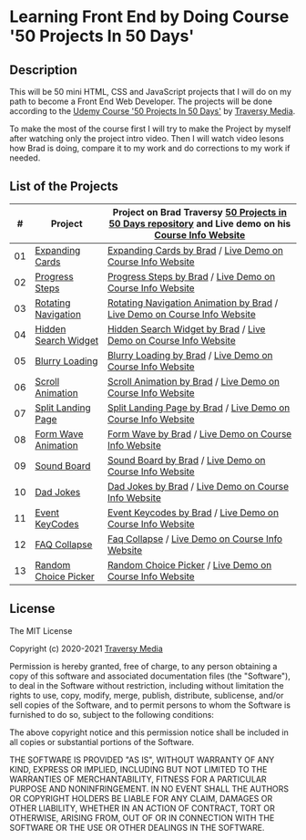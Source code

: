# Learning Front End by Doing Course '50 Projects In 50 Days'

## Description

This will be 50 mini HTML, CSS and JavaScript projects that I will do on my path to become a Front End Web Developer.
The projects will be done according to the [Udemy Course '50 Projects In 50 Days'](https://www.udemy.com/course/50-projects-50-days) by [Traversy Media](https://traversymedia.com).

To make the most of the course first I will try to make the Project by myself after watching only the project intro video. Then I will watch video lesons how Brad is doing, compare it to my work and do corrections to my work if needed.

## List of the Projects

|  #  | Project                                                                                                                 | Project on Brad Traversy [50 Projects in 50 Days repository](https://github.com/bradtraversy/50projects50days) and Live demo on his [Course Info Website](https://50projects50days.com)                                                          |
| :-: | ------------------------------------------------------------------------------------------------------------------------|--------------------------------------------------------------------------------------------------------------------------------------------------------------------------------------------------------------------------------------------------|
| 01  | [Expanding Cards](https://github.com/nerijus-bauza/50-projects-50-days/tree/main/day-01-expanding-cards)                | [Expanding Cards by Brad](https://github.com/bradtraversy/50projects50days/tree/master/expanding-cards) / [Live Demo on Course Info Website](https://50projects50days.com/projects/expanding-cards/)                                             |
| 02  | [Progress Steps](https://github.com/nerijus-bauza/50-projects-50-days/tree/main/day-02-progress-steps)                  | [Progress Steps by Brad](https://github.com/bradtraversy/50projects50days/tree/master/progress-steps) / [Live Demo on Course Info Website](https://50projects50days.com/projects/progress-steps/)                                                |
| 03  | [Rotating Navigation](https://github.com/nerijus-bauza/50-projects-50-days/tree/main/day-03-rotating-navigation)        | [Rotating Navigation Animation by Brad](https://github.com/bradtraversy/50projects50days/tree/master/rotating-nav-animation) / [Live Demo on Course Info Website](https://50projects50days.com/projects/rotating-navigation-animation/)          |
| 04  | [Hidden Search Widget](https://github.com/nerijus-bauza/50-projects-50-days/tree/main/day-04-hidden-search-widget)      | [Hidden Search Widget by Brad](https://github.com/bradtraversy/50projects50days/tree/master/hidden-search) / [Live Demo on Course Info Website](https://50projects50days.com/projects/hidden-search-widget/)                                     |
| 05  | [Blurry Loading](https://github.com/nerijus-bauza/50-projects-50-days/tree/main/day-05-blurry-loading)                  | [Blurry Loading by Brad](https://github.com/bradtraversy/50projects50days/tree/master/blurry-loading) / [Live Demo on Course Info Website](https://50projects50days.com/projects/blurry-loading/)                                                |
| 06  | [Scroll Animation](https://github.com/nerijus-bauza/50-projects-50-days/tree/main/day-06-scroll-animation)              | [Scroll Animation by Brad](https://github.com/bradtraversy/50projects50days/tree/master/scroll-animation) / [Live Demo on Course Info Website](https://50projects50days.com/projects/scroll-animation/)                                          |
| 07  | [Split Landing Page](https://github.com/nerijus-bauza/50-projects-50-days/tree/main/day-07-split-landing-page)          | [Split Landing Page by Brad](https://github.com/bradtraversy/50projects50days/tree/master/split-landing-page) / [Live Demo on Course Info Website](https://50projects50days.com/projects/split-landing-page/)                                    |
| 08  | [Form Wave Animation](https://github.com/nerijus-bauza/50-projects-50-days/tree/main/day-08-form-wave-animation)        | [Form Wave by Brad](https://github.com/bradtraversy/50projects50days/tree/master/form-input-wave) / [Live Demo on Course Info Website](https://50projects50days.com/projects/form-wave/)                                                         |
| 09  | [Sound Board](https://github.com/nerijus-bauza/50-projects-50-days/tree/main/day-09-sound-board)                        | [Sound Board by Brad](https://github.com/bradtraversy/50projects50days/tree/master/sound-board) / [Live Demo on Course Info Website](https://50projects50days.com/projects/sound-board/)                                                         |
| 10  | [Dad Jokes](https://github.com/nerijus-bauza/50-projects-50-days/tree/main/day-10-dad-jokes)                            | [Dad Jokes by Brad](https://github.com/bradtraversy/50projects50days/tree/master/dad-jokes) / [Live Demo on Course Info Website](https://50projects50days.com/projects/dad-jokes/)                                                               |
| 11  | [Event KeyCodes](https://github.com/nerijus-bauza/50-projects-50-days/tree/main/day-11-event-keycodes)                  | [Event Keycodes by Brad](https://github.com/bradtraversy/50projects50days/tree/master/event-keycodes) / [Live Demo on Course Info Website](https://50projects50days.com/projects/event-keycodes/)                                                |
| 12  | [FAQ Collapse](https://github.com/nerijus-bauza/50-projects-50-days/tree/main/day-12-FAQ-collapse)                      | [Faq Collapse](https://github.com/bradtraversy/50projects50days/tree/master/faq-collapse) / [Live Demo on Course Info Website](https://50projects50days.com/projects/faq-collapse/)                                                              |
| 13  | [Random Choice Picker](https://github.com/nerijus-bauza/50-projects-50-days/tree/main/day-13-random-choice-picker)      | [Random Choice Picker](https://github.com/bradtraversy/50projects50days/tree/master/random-choice-picker) / [Live Demo on Course Info Website](https://50projects50days.com/projects/random-choice-picker/)                                      |

## License

The MIT License

Copyright (c) 2020-2021 [Traversy Media](https://traversymedia.com)

Permission is hereby granted, free of charge, to any person obtaining a copy
of this software and associated documentation files (the "Software"), to deal
in the Software without restriction, including without limitation the rights
to use, copy, modify, merge, publish, distribute, sublicense, and/or sell
copies of the Software, and to permit persons to whom the Software is
furnished to do so, subject to the following conditions:

The above copyright notice and this permission notice shall be included in
all copies or substantial portions of the Software.

THE SOFTWARE IS PROVIDED "AS IS", WITHOUT WARRANTY OF ANY KIND, EXPRESS OR
IMPLIED, INCLUDING BUT NOT LIMITED TO THE WARRANTIES OF MERCHANTABILITY,
FITNESS FOR A PARTICULAR PURPOSE AND NONINFRINGEMENT. IN NO EVENT SHALL THE
AUTHORS OR COPYRIGHT HOLDERS BE LIABLE FOR ANY CLAIM, DAMAGES OR OTHER
LIABILITY, WHETHER IN AN ACTION OF CONTRACT, TORT OR OTHERWISE, ARISING FROM,
OUT OF OR IN CONNECTION WITH THE SOFTWARE OR THE USE OR OTHER DEALINGS IN
THE SOFTWARE.
